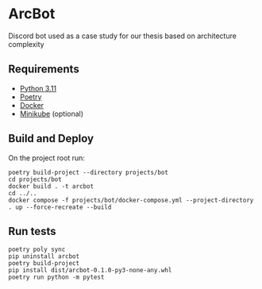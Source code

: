 # ArcBot

Discord bot used as a case study for our thesis based on architecture complexity

## Requirements

- [Python 3.11](https://www.python.org/downloads/release/python-3110/)
- [Poetry](https://python-poetry.org/docs/#installation)
- [Docker](https://docs.docker.com/get-docker/)
- [Minikube](https://minikube.sigs.k8s.io/docs/start/) (optional)

## Build and Deploy

On the project root run:

```shell
poetry build-project --directory projects/bot
cd projects/bot
docker build . -t arcbot
cd ../..
docker compose -f projects/bot/docker-compose.yml --project-directory . up --force-recreate --build  
```

## Run tests

```shell
poetry poly sync
pip uninstall arcbot
poetry build-project
pip install dist/arcbot-0.1.0-py3-none-any.whl
poetry run python -m pytest
```
